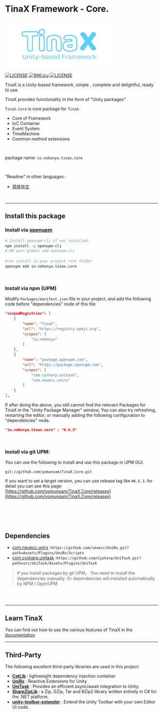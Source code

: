 # TinaX Framework - Core.

<img src="readme_res/logo.png" width = "360" height = "160" alt="logo" align=center />

[![LICENSE](https://img.shields.io/badge/license-NPL%20(The%20996%20Prohibited%20License)-blue.svg)](https://github.com/996icu/996.ICU/blob/master/LICENSE)
<a href="https://996.icu"><img src="https://img.shields.io/badge/link-996.icu-red.svg" alt="996.icu"></a>
[![LICENSE](https://camo.githubusercontent.com/890acbdcb87868b382af9a4b1fac507b9659d9bf/68747470733a2f2f696d672e736869656c64732e696f2f62616467652f6c6963656e73652d4d49542d626c75652e737667)](https://github.com/yomunsam/TinaX/blob/master/LICENSE)

<!-- [![LICENSE](https://camo.githubusercontent.com/3867ce531c10be1c59fae9642d8feca417d39b58/68747470733a2f2f696d672e736869656c64732e696f2f6769746875622f6c6963656e73652f636f6f6b6965592f596561726e696e672e737667)](https://github.com/yomunsam/TinaX/blob/master/LICENSE) -->

TinaX is a Unity-based framework, simple , complete and delightful, ready to use.

TinaX provides functionality in the form of "Unity packages". 

`TinaX.Core` is core package for `TinaX`.

- Core of Framework
- IoC Container
- Event System
- TimeMachine
- Common method extensions

<br>

package name: `io.nekonya.tinax.core`

<br>

"Readme" in other languages :

- [简体中文](README_CN.md)

<br>

------

## Install this package

### Install via [openupm](https://openupm.com/)

``` bash
# Install openupm-cli if not installed.
npm install -g openupm-cli
# OR yarn global add openupm-cli

#run install in your project root folder
openupm add io.nekonya.tinax.core
```

<br>

### Install via npm (UPM)

Modify `Packages/manifest.json` file in your project, and add the following code before "dependencies" node of this file:

``` json
"scopedRegistries": [
    {
        "name": "TinaX",
        "url": "https://registry.npmjs.org",
        "scopes": [
            "io.nekonya"
        ]
    },
    {
        "name": "package.openupm.com",
        "url": "https://package.openupm.com",
        "scopes": [
            "com.cysharp.unitask",
            "com.neuecc.unirx"
        ]
    }
],
```

If after doing the above, you still cannot find the relevant Packages for TinaX in the "Unity Package Manager" window, You can also try refreshing, restarting the editor, or manually adding the following configuration to "dependencies" node.

``` json
"io.nekonya.tinax.core" : "6.6.3"
```

<br>

### Install via git UPM:

You can use the following to install and use this package in UPM GUI.  

```
git://github.com/yomunsam/TinaX.Core.git
```

If you want to set a target version, you can use release tag like `#6.6.3`. for detail you can see this page: [https://github.com/yomunsam/TinaX.Core/releases](https://github.com/yomunsam/TinaX.Core/releases)



<br><br>
------

## Dependencies

- [com.neuecc.unirx](https://github.com/neuecc/UniRx#upm-package) :`https://github.com/neuecc/UniRx.git?path=Assets/Plugins/UniRx/Scripts`
- [com.cysharp.unitask](https://github.com/Cysharp/UniTask#install-via-git-url) :`https://github.com/Cysharp/UniTask.git?path=src/UniTask/Assets/Plugins/UniTask`

> if you install packages by git UPM， You need to install the dependencies manually. Or dependencies will installed automatically by NPM / OpenUPM

<br><br>

------

## Learn TinaX

You can find out how to use the various features of TinaX in the [documentation](https://tinax.corala.space)

------

## Third-Party

The following excellent third-party libraries are used in this project:

- **[CatLib](https://catlib.io/)** : lightweight dependency injection container
- **[UniRx](https://github.com/neuecc/UniRx)** : Reactive Extensions for Unity
- **[UniTask](https://github.com/Cysharp/UniTask)** : Provides an efficient async/await integration to Unity.
- **[SharpZipLib](https://github.com/icsharpcode/SharpZipLib)** : a Zip, GZip, Tar and BZip2 library written entirely in C# for the .NET platform. 
- **[unity-toolbar-extender](https://github.com/marijnz/unity-toolbar-extender)** : Extend the Unity Toolbar with your own Editor UI code.
